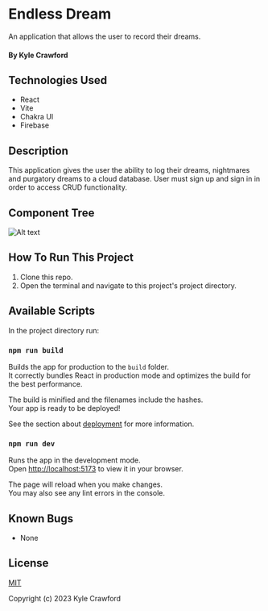 # Endless Dream

An application that allows the user to record their dreams.

#### By Kyle Crawford

## Technologies Used

* React
* Vite
* Chakra UI
* Firebase

## Description

This application gives the user the ability to log their dreams, nightmares and purgatory dreams to a cloud database. User must sign up and sign in in order to access CRUD functionality.

## Component Tree

<img src="./src/img/component-tree.jpg" alt="Alt text" title="Optional title">

## How To Run This Project

1. Clone this repo.
2. Open the terminal and navigate to this project's project directory.

## Available Scripts

In the project directory run:

### `npm run build`

Builds the app for production to the `build` folder.\
It correctly bundles React in production mode and optimizes the build for the best performance.

The build is minified and the filenames include the hashes.\
Your app is ready to be deployed!

See the section about [deployment](https://facebook.github.io/create-react-app/docs/deployment) for more information.

### `npm run dev`

Runs the app in the development mode.\
Open [http://localhost:5173](http://localhost:5173) to view it in your browser.

The page will reload when you make changes.\
You may also see any lint errors in the console.


## Known Bugs

* None

## License
[MIT](https://opensource.org/license/mit)

Copyright (c) 2023 Kyle Crawford